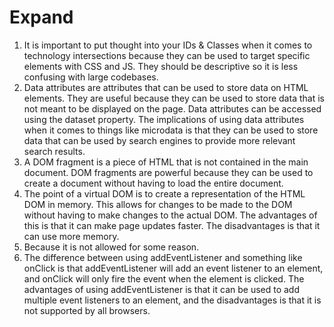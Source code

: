 # Expand

1. It is important to put thought into your IDs & Classes when it comes to technology intersections because they can be used to target specific elements with CSS and JS. They should be descriptive so it is less confusing with large codebases.
2. Data attributes are attributes that can be used to store data on HTML elements. They are useful because they can be used to store data that is not meant to be displayed on the page. Data attributes can be accessed using the dataset property. The implications of using data attributes when it comes to things like microdata is that they can be used to store data that can be used by search engines to provide more relevant search results.
3. A DOM fragment is a piece of HTML that is not contained in the main document. DOM fragments are powerful because they can be used to create a document without having to load the entire document.
4. The point of a virtual DOM is to create a representation of the HTML DOM in memory. This allows for changes to be made to the DOM without having to make changes to the actual DOM. The advantages of this is that it can make page updates faster. The disadvantages is that it can use more memory.
5. Because it is not allowed for some reason.
6. The difference between using addEventListener and something like onClick is that addEventListener will add an event listener to an element, and onClick will only fire the event when the element is clicked. The advantages of using addEventListener is that it can be used to add multiple event listeners to an element, and the disadvantages is that it is not supported by all browsers.
